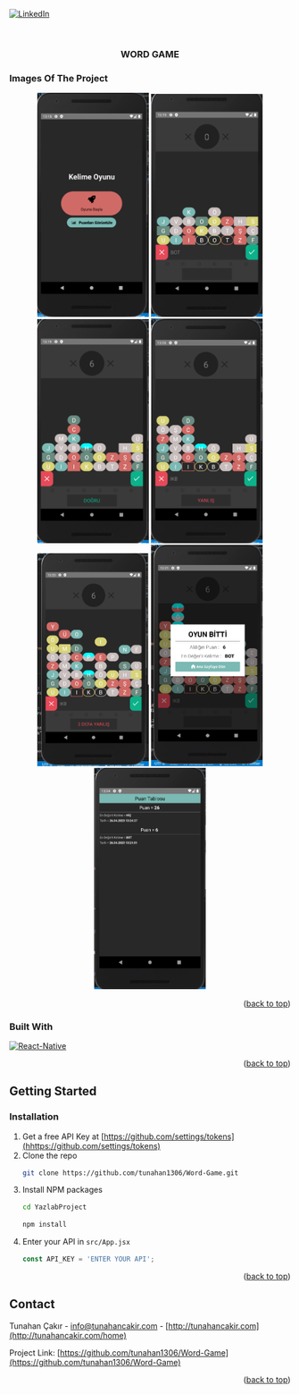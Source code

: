 <a id="readme-top"></a>

[![LinkedIn][linkedin-shield]][linkedin-url]

<!-- PROJECT LOGO -->
<br />
<div align="center">
  <h3 align="center">WORD GAME</h3>
</div>


### Images Of The Project

<div align="center">
  <img src="https://raw.githubusercontent.com/tunahan1306/Word-Game/main/images/2.png" name="image-name" width="200px">
  <img src="https://raw.githubusercontent.com/tunahan1306/Word-Game/main/images/3.png" name="image-name" width="200px">
  <img src="https://raw.githubusercontent.com/tunahan1306/Word-Game/main/images/4.png" name="image-name" width="200px">
  <img src="https://raw.githubusercontent.com/tunahan1306/Word-Game/main/images/5.png" name="image-name" width="200px">
  <img src="https://raw.githubusercontent.com/tunahan1306/Word-Game/main/images/6.png" name="image-name" width="200px">
  <img src="https://raw.githubusercontent.com/tunahan1306/Word-Game/main/images/7.png" name="image-name" width="200px">
  <img src="https://raw.githubusercontent.com/tunahan1306/Word-Game/main/images/8.png" name="image-name" width="200px">
</div>

<p align="right">(<a href="#readme-top">back to top</a>)</p>




### Built With

[![React-Native][React_Native]][React-url]


<p align="right">(<a href="#readme-top">back to top</a>)</p>
 


<!-- GETTING STARTED -->
## Getting Started


### Installation

1. Get a free API Key at [https://github.com/settings/tokens](hhttps://github.com/settings/tokens)
2. Clone the repo
   ```sh
   git clone https://github.com/tunahan1306/Word-Game.git
   ``` 
3. Install NPM packages
    ```sh
    cd YazlabProject
    ```
    ```sh
    npm install
    ```
4. Enter your API in `src/App.jsx`
   ```js
   const API_KEY = 'ENTER YOUR API';
   ```

<p align="right">(<a href="#readme-top">back to top</a>)</p>


<!-- CONTACT -->
## Contact

Tunahan Çakır - info@tunahancakir.com - [http://tunahancakir.com](http://tunahancakir.com/home)

Project Link: [https://github.com/tunahan1306/Word-Game](https://github.com/tunahan1306/Word-Game)

<p align="right">(<a href="#readme-top">back to top</a>)</p>


<!-- MARKDOWN LINKS & IMAGES -->
[linkedin-shield]: https://img.shields.io/badge/-LinkedIn-black.svg?style=for-the-badge&logo=linkedin&colorB=555
[linkedin-url]: https://www.linkedin.com/in/tunahan-çakir-8ab376213/
[React_Native]: https://img.shields.io/badge/React_Native-20232A?style=for-the-badge&logo=react&logoColor=61DAFB
[React-url]: https://reactnative.dev

